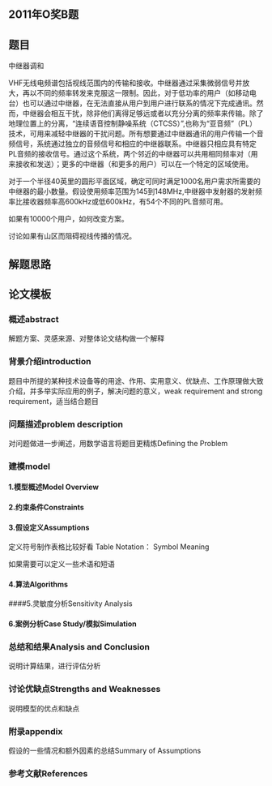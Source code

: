 ## 2011年O奖B题

## 题目

中继器调和

VHF无线电频谱包括视线范围内的传输和接收。中继器通过采集微弱信号并放大，再以不同的频率转发来克服这一限制。因此，对于低功率的用户（如移动电台）也可以通过中继器，在无法直接从用户到用户进行联系的情况下完成通讯。然而，中继器会相互干扰，除非他们离得足够远或者以充分分离的频率来传输。除了地理位置上的分离，“连续语音控制静噪系统（CTCSS）”,也称为“亚音频”（PL）技术，可用来减轻中继器的干扰问题。所有想要通过中继器通讯的用户传输一个音频信号，系统通过独立的音频信号和相应的中继器联系。中继器只相应具有特定PL音频的接收信号。通过这个系统，两个邻近的中继器可以共用相同频率对（用来接收和发送）；更多的中继器（和更多的用户）可以在一个特定的区域使用。

对于一个半径40英里的圆形平面区域，确定可同时满足1000名用户需求所需要的中继器的最小数量。假设使用频率范围为145到148MHz,中继器中发射器的发射频率比接收器频率高600kHz或低600kHz，有54个不同的PL音频可用。

如果有10000个用户，如何改变方案。

讨论如果有山区而阻碍视线传播的情况。

## 解题思路



## 论文模板

### 概述abstract

解题方案、灵感来源、对整体论文结构做一个解释

### 背景介绍introduction

题目中所提的某种技术设备等的用途、作用、实用意义、优缺点、工作原理做大致介绍，并多举实际应用的例子，解决问题的意义，weak requirement and strong requirement，适当结合题目

### 问题描述problem description

对问题做进一步阐述，用数学语言将题目更精炼Defining the Problem

### 建模model

#### 1.模型概述Model Overview

#### 2.约束条件Constraints

#### 3.假设定义Assumptions

定义符号制作表格比较好看 Table Notation： Symbol Meaning

如果需要可以定义一些术语和短语

#### 4.算法Algorithms

####5.灵敏度分析Sensitivity Analysis

#### 6.案例分析Case Study/模拟Simulation

### 总结和结果Analysis and Conclusion

说明计算结果，进行评估分析

### 讨论优缺点Strengths and Weaknesses

说明模型的优点和缺点

### 附录appendix

假设的一些情况和额外因素的总结Summary of Assumptions

### 参考文献References









